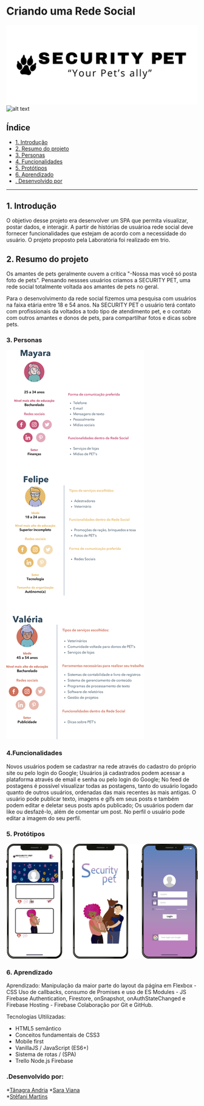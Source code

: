 # Criando uma Rede Social
![alt text](src/img/security.png)
![alt text](src/img/mockupRedeSocial.jpg)
## Índice

- [1. Introdução](#1-introdução)
- [2. Resumo do projeto](#2-resumo-do-projeto)
- [3. Personas](#3-personas)
- [4. Funcionalidades](#4-funcionalidades)
- [5. Protótipos](#5-protótipos)
- [6. Aprendizado](#4-aprendizado)
- [. Desenvolvido por](#-desenvolvido-por)

---

## 1. Introdução

O objetivo desse projeto era desenvolver um SPA que permita visualizar, postar dados, e interagir.
A partir de histórias de usuárioa rede social deve fornecer funcionalidades que estejam de acordo com a necessidade do usuário. O projeto proposto pela Laboratória foi realizado em trio.

## 2. Resumo do projeto

Os amantes de pets geralmente ouvem a crítica "-Nossa mas você só posta foto de pets".
Pensando nessses usuários criamos a SECURITY PET, uma rede social totalmente voltada aos amantes de pets no geral.

Para o desenvolvimento da rede social fizemos uma pesquisa com usuários na faixa etária entre 18 e 54 anos.
Na SECURITY PET o usuário terá contato com profissionais da voltados a todo tipo de atendimento pet, e o contato com outros amantes e donos de pets, para compartilhar fotos e dicas sobre pets.

### 3. Personas
![alt text](src/img/personas.png)

### 4.Funcionalidades
Novos usuários podem se cadastrar na rede através do cadastro do próprio site ou pelo login do Google;
Usuários já cadastrados podem acessar a plataforma através de email e senha ou pelo login do Google;
No feed de postagens é possível visualizar todas as postagens, tanto do usuário logado quanto de outros usuários, ordenadas das mais recentes às mais antigas. 
O usuário pode publicar texto, imagens e gifs em seus posts e também podem editar e deletar seus posts após publicado;
Os usuários podem dar like ou desfazê-lo, além de comentar um post.
No perfil o usuário pode editar a imagem do seu perfil.

### 5. Protótipos
![alt text](src/img/redesocial.png)

### 6. Aprendizado
Aprendizado:
Manipulação da maior parte do layout da página em Flexbox - CSS
Uso de callbacks, consumo de Promises e uso de ES Modules - JS
Firebase Authentication, Firestore, onSnapshot, onAuthStateChanged e Firebase Hosting - Firebase
Colaboração por Git e GitHub.

Tecnologias Ultilizadas: 
* HTML5 semântico
* Conceitos fundamentais de CSS3
*  Mobile first
* VanillaJS / JavaScript (ES6+)
* Sistema de rotas / (SPA)
 * Trello
 Node.js
 Firebase

### .Desenvolvido por:
*[Tânagra Andria](https://github.com/TanagraAndria)
*[Sara Viana](https://github.com/SaraOhara)  
*[Stêfani Martins](https://github.com/martinstfn)